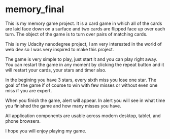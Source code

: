 # memory_final
This is my memory game project. It is  a card game in which all of the cards are laid face down on a surface and two cards are flipped face up over each turn. The object of the game is to turn over pairs of matching cards.

This is my Udacity nanodegree project, I am very interested in the world of web dev so I was very inspired to make this project.

The game is very simple to play, just start it and you can play right away. You can restart the game in any moment by clicking the repeat button and it will restart your cards, your stars and timer also.

In the begining you have 3 stars, every sixth miss you lose one star. The goal of the game if of course to win with few misses or without even one miss if you are expert.

When you finish the game, alert will appear. In alert you will see in what time you finished the game and how many misses you have.

All application components are usable across modern desktop, tablet, and phone browsers.

I hope you will enjoy playing my game.

